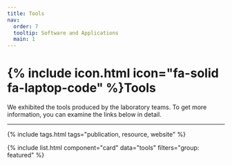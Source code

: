 ```yaml
---
title: Tools
nav:
  order: 7
  tooltip: Software and Applications
  main: 1
---
```


# {% include icon.html icon="fa-solid fa-laptop-code" %}Tools

We exhibited the tools produced by the laboratory teams. To get more information, you can examine the links below in detail.  

---

{% include tags.html tags="publication, resource, website" %}

{% include list.html component="card" data="tools" filters="group: featured" %}

